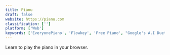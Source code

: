```yaml
---
title: Pianu
draft: false 
website: https://pianu.com
classification: ['']
platform: ['Web']
keywords: ['EveryonePiano', 'Flowkey', 'Free Piano', "Google's A.I Duet", 'Jameasy for Violin', 'Linthesia', 'Magic Piano', 'Musicope', 'Perfect Piano', 'Perfect Piano Player 3D', 'Piano From Above', 'Piano Kit', 'Piano Marvel', 'Piano Terrazzo', 'Playground Sessions', 'Simply Piano', 'Skoove', 'Strike a Chord', 'Synthesia', 'TuxGuitar']
---
```

Learn to play the piano in your browser.
